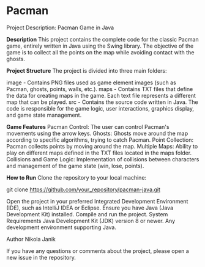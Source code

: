 # Pacman
Project Description: Pacman Game in Java

**Description**
This project contains the complete code for the classic Pacman game, entirely written in Java using the Swing library. The objective of the game is to collect all the points on the map while avoiding contact with the ghosts.

**Project Structure**
The project is divided into three main folders:

image - Contains PNG files used as game element images (such as Pacman, ghosts, points, walls, etc.).
maps - Contains TXT files that define the data for creating maps in the game. Each text file represents a different map that can be played.
src - Contains the source code written in Java. The code is responsible for the game logic, user interactions, graphics display, and game state management.


**Game Features**
Pacman Control: The user can control Pacman's movements using the arrow keys.
Ghosts: Ghosts move around the map according to specific algorithms, trying to catch Pacman.
Point Collection: Pacman collects points by moving around the map.
Multiple Maps: Ability to play on different maps defined in the TXT files located in the maps folder.
Collisions and Game Logic: Implementation of collisions between characters and management of the game state (win, lose, points).

**How to Run**
Clone the repository to your local machine:

git clone https://github.com/your_repository/pacman-java.git

Open the project in your preferred Integrated Development Environment (IDE), such as IntelliJ IDEA or Eclipse.
Ensure you have Java (Java Development Kit) installed.
Compile and run the project.
System Requirements
Java Development Kit (JDK) version 8 or newer.
Any development environment supporting Java.


Author
Nikola Janik

If you have any questions or comments about the project, please open a new issue in the repository.
